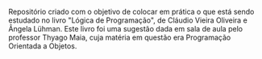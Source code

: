 Repositório criado com o objetivo de colocar em prática o que está sendo estudado no livro "Lógica de Programação", de Cláudio Vieira Oliveira e Ângela Lühman. Este livro foi uma sugestão dada em sala de aula pelo professor Thyago Maia, cuja matéria em questão era Programação Orientada a Objetos.
